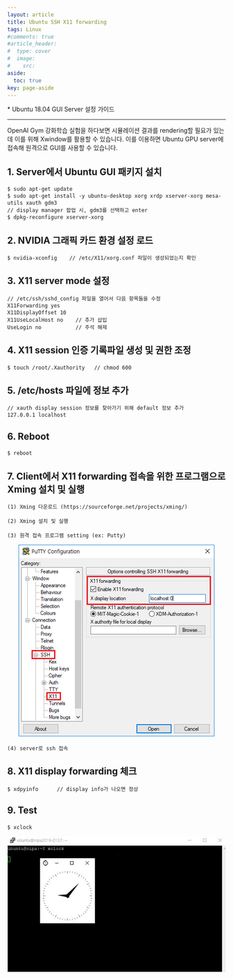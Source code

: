 ```yaml
---
layout: article
title: Ubuntu SSH X11 forwarding
tags: Linux
#comments: true
#article_header:
#  type: cover
#  image:
#    src:
aside:
  toc: true
key: page-aside
---
```


  \* Ubuntu 18.04 GUI Server 설정 가이드

---------------------------------------------------------

  OpenAI Gym 강화학습 실험을 하다보면 시뮬레이션 결과를 rendering할 필요가 있는데 이를 위해 Xwindow를 활용할 수 있습니다. 이를 이용하면 Ubuntu GPU server에 접속해 원격으로 GUI를 사용할 수 있습니다.


## 1. Server에서 Ubuntu GUI 패키지 설치

    $ sudo apt-get update
    $ sudo apt-get install -y ubuntu-desktop xorg xrdp xserver-xorg mesa-utils xauth gdm3
    // display manager 팝업 시, gdm3를 선택하고 enter
    $ dpkg-reconfigure xserver-xorg

## 2. NVIDIA 그래픽 카드 환경 설정 로드

    $ nvidia-xconfig    // /etc/X11/xorg.conf 파일이 생성되었는지 확인

## 3. X11 server mode 설정

    // /etc/ssh/sshd_config 파일을 열어서 다음 항목들을 수정
    X11Forwarding yes
    X11DisplayOffset 10
    X11UseLocalHost no    // 추가 삽입
    UseLogin no           // 주석 해제

## 4. X11 session 인증 기록파일 생성 및 권한 조정

    $ touch /root/.Xauthority   // chmod 600

## 5. /etc/hosts 파일에 정보 추가

    // xauth display session 정보를 찾아가기 위해 default 정보 추가
    127.0.0.1 localhost

## 6. Reboot

    $ reboot

## 7. Client에서 X11 forwarding 접속을 위한 프로그램으로 Xming 설치 및 실행

    (1) Xming 다운로드 (https://sourceforge.net/projects/xming/)

    (2) Xming 설치 및 실행

    (3) 원격 접속 프로그램 setting (ex: Putty)

<p align="center"><img src="https://github.com/Lotimuah/Lotimuah.github.io/blob/master/putty.png?raw=true"></p>

    (4) server로 ssh 접속

## 8. X11 display forwarding 체크

    $ xdpyinfo      // display info가 나오면 정상

## 9. Test

    $ xclock

<p align="center"><img src="https://github.com/Lotimuah/Lotimuah.github.io/blob/master/xclock.JPG?raw=true"></p>
